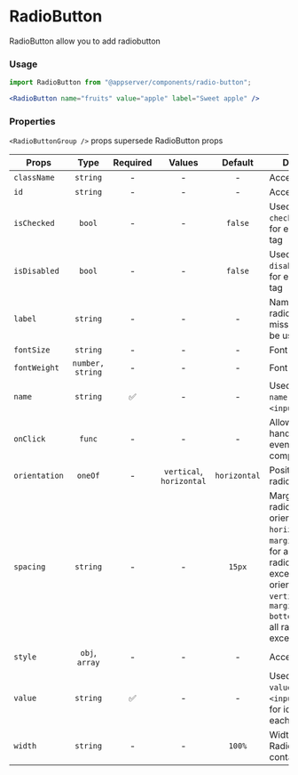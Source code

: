 # RadioButton

RadioButton allow you to add radiobutton

### Usage

```js
import RadioButton from "@appserver/components/radio-button";
```

```jsx
<RadioButton name="fruits" value="apple" label="Sweet apple" />
```

### Properties

`<RadioButtonGroup />` props supersede RadioButton props

| Props         |       Type       | Required |          Values          |   Default    | Description                                                                                                                                                                                                       |
| ------------- | :--------------: | :------: | :----------------------: | :----------: | ----------------------------------------------------------------------------------------------------------------------------------------------------------------------------------------------------------------- |
| `className`   |     `string`     |    -     |            -             |      -       | Accepts class                                                                                                                                                                                                     |
| `id`          |     `string`     |    -     |            -             |      -       | Accepts id                                                                                                                                                                                                        |
| `isChecked`   |      `bool`      |    -     |            -             |   `false`    | Used as HTML `checked` property for each `<input>` tag                                                                                                                                                            |
| `isDisabled`  |      `bool`      |    -     |            -             |   `false`    | Used as HTML `disabled` property for each `<input>` tag                                                                                                                                                           |
| `label`       |     `string`     |    -     |            -             |      -       | Name of the radiobutton. If missed, `value` will be used                                                                                                                                                          |
| `fontSize`    |     `string`     |    -     |            -             |      -       | Font size of link                                                                                                                                                                                                 |
| `fontWeight`  | `number, string` |    -     |            -             |      -       | Font weight of link                                                                                                                                                                                               |
| `name`        |     `string`     |    ✅    |            -             |      -       | Used as HTML `name` property for `<input>` tag.                                                                                                                                                                   |
| `onClick`     |      `func`      |    -     |            -             |      -       | Allow you to handle clicking events on component                                                                                                                                                                  |
| `orientation` |     `oneOf`      |    -     | `vertical`, `horizontal` | `horizontal` | Position of radiobuttons                                                                                                                                                                                          |
| `spacing`     |     `string`     |    -     |            -             |    `15px`    | Margin between radiobutton. If orientation `horizontal`, it is `margin-left`(apply for all radiobuttons, except first), if orientation `vertical`, it is `margin-bottom`(apply for all radiobuttons, except last) |
| `style`       |  `obj`, `array`  |    -     |            -             |      -       | Accepts css style                                                                                                                                                                                                 |
| `value`       |     `string`     |    ✅    |            -             |      -       | Used as HTML `value` property for `<input>` tag. Used for identification each radiobutton                                                                                                                         |
| `width`       |     `string`     |    -     |            -             |    `100%`    | Width of RadioButtonGroup container                                                                                                                                                                               |
